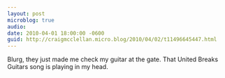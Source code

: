 ```yaml
---
layout: post
microblog: true
audio: 
date: 2010-04-01 18:00:00 -0600
guid: http://craigmcclellan.micro.blog/2010/04/02/t11496645447.html
---
```

Blurg, they just made me check my guitar at the gate. That United Breaks Guitars song is playing in my head.
